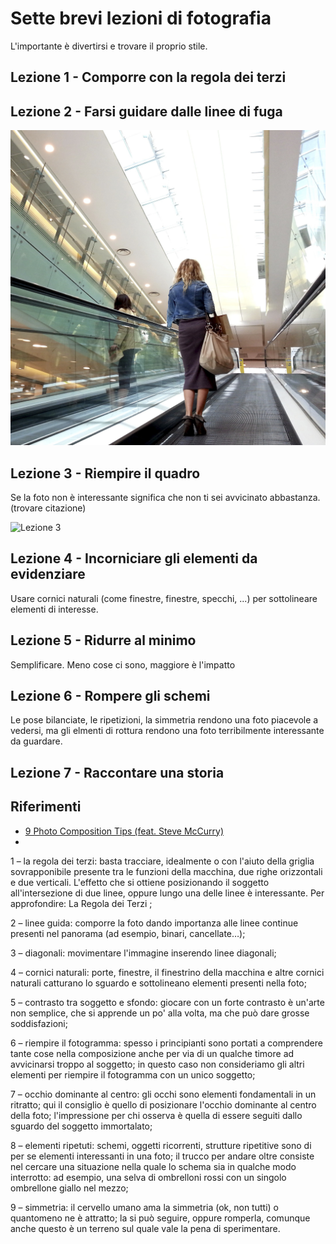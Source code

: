 # Sette brevi lezioni di fotografia
L'importante è divertirsi e trovare il proprio stile.

## Lezione 1 - Comporre con la regola dei terzi

## Lezione 2 - Farsi guidare dalle linee di fuga

![Lezione 2](Lezione2.jpg)

## Lezione 3 - Riempire il quadro
Se la foto non è interessante significa che non ti sei avvicinato abbastanza. (trovare citazione)

![Lezione 3](Lezione3.jpg)

## Lezione 4 - Incorniciare gli elementi da evidenziare
Usare cornici naturali (come finestre, finestre, specchi, ...) per sottolineare elementi di interesse.

## Lezione 5 - Ridurre al minimo
Semplificare. Meno cose ci sono, maggiore è l'impatto

## Lezione 6 - Rompere gli schemi
Le pose bilanciate, le ripetizioni, la simmetria rendono una foto piacevole a vedersi, ma gli elmenti di rottura rendono una foto terribilmente interessante da guardare.

## Lezione 7 - Raccontare una storia


## Riferimenti

* [9 Photo Composition Tips (feat. Steve McCurry)](https://www.youtube.com/watch?v=7ZVyNjKSr0M)
* 



1 – la regola dei terzi: basta tracciare, idealmente o con l'aiuto della griglia sovrapponibile presente tra le funzioni della macchina, due righe orizzontali e due verticali. L'effetto che si ottiene posizionando il soggetto all'intersezione di due linee, oppure lungo una delle linee è interessante.
Per approfondire: La Regola dei Terzi ;

2 – linee guida: comporre la foto dando importanza alle linee continue presenti nel panorama (ad esempio, binari, cancellate…);

3 – diagonali: movimentare l'immagine inserendo linee diagonali;

4 – cornici naturali: porte, finestre, il finestrino della macchina e altre cornici naturali catturano lo sguardo e sottolineano elementi presenti nella foto;

5 – contrasto tra soggetto e sfondo: giocare con un forte contrasto è un'arte non semplice, che si apprende un po' alla volta, ma che può dare grosse soddisfazioni;

6 – riempire il fotogramma: spesso i principianti sono portati a comprendere tante cose nella composizione anche per via di un qualche timore ad avvicinarsi troppo al soggetto; in questo caso non consideriamo gli altri elementi per riempire il fotogramma con un unico soggetto;

7 – occhio dominante al centro: gli occhi sono elementi fondamentali in un ritratto; qui il consiglio è quello di posizionare l'occhio dominante al centro della foto; l'impressione per chi osserva è quella di essere seguiti dallo sguardo del soggetto immortalato;

8 – elementi ripetuti: schemi, oggetti ricorrenti, strutture ripetitive sono di per se elementi interessanti in una foto; il trucco per andare oltre consiste nel cercare una situazione nella quale lo schema sia in qualche modo interrotto: ad esempio, una selva di ombrelloni rossi con un singolo ombrellone giallo nel mezzo;

9 – simmetria: il cervello umano ama la simmetria (ok, non tutti) o quantomeno ne è attratto; la si può seguire, oppure romperla, comunque anche questo è un terreno sul quale vale la pena di sperimentare.
